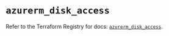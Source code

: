 # `azurerm_disk_access`

Refer to the Terraform Registry for docs: [`azurerm_disk_access`](https://registry.terraform.io/providers/hashicorp/azurerm/4.7.0/docs/resources/disk_access).
